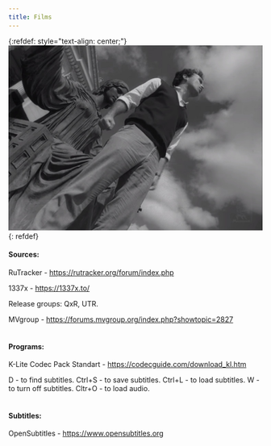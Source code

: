 ```yaml
---
title: Films
---
```


{:refdef: style="text-align: center;"}
[![Cuba](/images/cuba.jpg)](https://www.youtube.com/watch?v=lt-RbV8KiC0&t)
{: refdef}
<br>

#### Sources:

RuTracker - <https://rutracker.org/forum/index.php>

1337x - <https://1337x.to/>

Release groups: QxR, UTR.

MVgroup - <https://forums.mvgroup.org/index.php?showtopic=2827>
<br><br>

#### Programs:

K-Lite Codec Pack Standart - <https://codecguide.com/download_kl.htm>

D - to find subtitles. Ctrl+S - to save subtitles. Ctrl+L - to load subtitles. W - to turn off subtitles. Cltr+O - to load audio.
<br><br>

#### Subtitles:

OpenSubtitles - <https://www.opensubtitles.org>